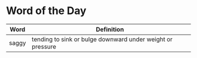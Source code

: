 # Word of the Day

|Word|Definition|
|---|---|
|saggy|tending to sink or bulge downward under weight or pressure|